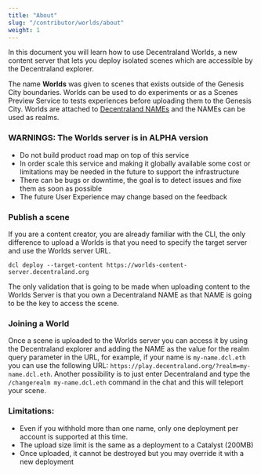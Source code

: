 ```yaml
---
title: "About"
slug: "/contributor/worlds/about"
weight: 1
---
```


In this document you will learn how to use Decentraland Worlds, a new content server that lets you deploy isolated scenes which are accessible by the Decentraland explorer. 

The name **Worlds** was given to scenes that exists outside of the Genesis City boundaries. Worlds can be used to do experiments or as a Scenes Preview Service to tests experiences before uploading them to the Genesis City. Worlds are attached to [Decentraland NAMEs](https://builder.decentraland.org/names) and the NAMEs can be used as realms.  

### WARNINGS: The Worlds server is in ALPHA version

- Do not build product road map on top of this service
- In order scale this service and making it globally available some cost or limitations may be needed in the future to support the infrastructure 
- There can be bugs or downtime, the goal is to detect issues and fixe them as soon as possible 
- The future User Experience may change based on the feedback 


### Publish a scene 

If you are a content creator, you are already familiar with the CLI, the only difference to upload a Worlds is that you need to specify the target server and use the Worlds server URL. 

`dcl deploy --target-content https://worlds-content-server.decentraland.org` 

The only validation that is going to be made when uploading content to the Worlds Server is that you own a Decentraland NAME as that NAME is going to be the key to access the scene. 


### Joining a World 

Once a scene is uploaded to the Worlds server you can access it by using the Decentraland explorer and adding the NAME as the value for the realm query parameter in the URL, for example, if your name is `my-name.dcl.eth` you can use the following URL:  `https://play.decentraland.org/?realm=my-name.dcl.eth`. Another possibility is to just enter Decentraland and type the `/changerealm my-name.dcl.eth` command in the chat and this will teleport your scene. 


### Limitations: 

- Even if you withhold more than one name, only one deployment per account is supported at this time.
- The upload size limit is the same as a deployment to a Catalyst (200MB) 
- Once uploaded, it cannot be destroyed but you may override it with a new deployment